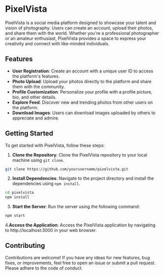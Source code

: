 # PixelVista

PixelVista is a social media platform designed to showcase your talent and vision of photography. Users can create an account, upload their photos, and share them with the world. Whether you're a professional photographer or an amateur enthusiast, PixelVista provides a space to express your creativity and connect with like-minded individuals.

## Features

- **User Registration**: Create an account with a unique user ID to access the platform's features.
- **Photo Upload**: Upload your photos directly to the platform and share them with the community.
- **Profile Customization**: Personalize your profile with a profile picture, bio, and other details.
- **Explore Feed**: Discover new and trending photos from other users on the platform.
- **Download Images**: Users can download images uploaded by others to appreciate and admire.

## Getting Started

To get started with PixelVista, follow these steps:

1. **Clone the Repository**: Clone the PixelVista repository to your local machine using `git clone`.
````bash
git clone https://github.com/yourusername/pixelvista.git
````

2. **Install Dependencies**: Navigate to the project directory and install the dependencies using `npm install`.

```bash
cd pixelvista
npm install
````
3. **Start the Server**: Run the server using the following command:

```bash
npm start
````

4.**Access the Application**: Access the PixelVista application by navigating to http://localhost:3000 in your web browser.

## Contributing
Contributions are welcome! If you have any ideas for new features, bug fixes, or improvements, feel free to open an issue or submit a pull request. Please adhere to the code of conduct.
